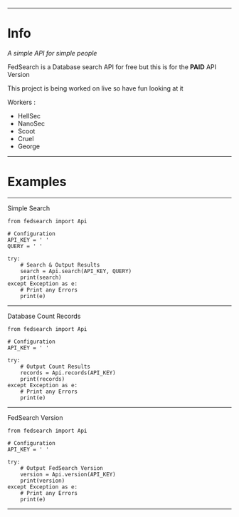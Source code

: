 ----------------------------------------------------------------------------------

# Info

*A simple API for simple people*


FedSearch is a Database search API for free but this is for the **PAID** API Version

This project is being worked on live so have fun looking at it 


Workers :
- HellSec
- NanoSec
- Scoot
- Cruel
- George

----------------------------------------------------------------------------------

# Examples

----------------------------------------------------------------------------------

Simple Search
```python3
from fedsearch import Api

# Configuration
API_KEY = ' '
QUERY = ' '

try:
    # Search & Output Results
    search = Api.search(API_KEY, QUERY)
    print(search)
except Exception as e:
    # Print any Errors
    print(e)
```


----------------------------------------------------------------------------------

Database Count Records 
```python3
from fedsearch import Api

# Configuration
API_KEY = ' '

try:
    # Output Count Results
    records = Api.records(API_KEY)
    print(records)
except Exception as e:
    # Print any Errors
    print(e)
```

----------------------------------------------------------------------------------

FedSearch Version
```python3
from fedsearch import Api

# Configuration
API_KEY = ' '

try:
    # Output FedSearch Version
    version = Api.version(API_KEY)
    print(version)
except Exception as e:
    # Print any Errors
    print(e)
```

----------------------------------------------------------------------------------
